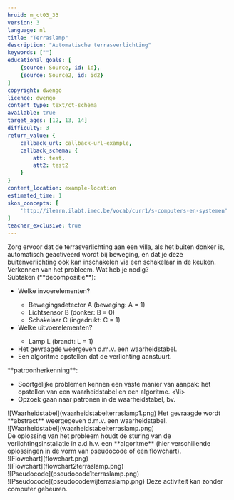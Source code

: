 ```yaml
---
hruid: m_ct03_33
version: 3
language: nl
title: "Terraslamp"
description: "Automatische terrasverlichting"
keywords: [""]
educational_goals: [
    {source: Source, id: id}, 
    {source: Source2, id: id2}
]
copyright: dwengo
licence: dwengo
content_type: text/ct-schema
available: true
target_ages: [12, 13, 14]
difficulty: 3
return_value: {
    callback_url: callback-url-example,
    callback_schema: {
        att: test,
        att2: test2
    }
}
content_location: example-location
estimated_time: 1
skos_concepts: [
    'http://ilearn.ilabt.imec.be/vocab/curr1/s-computers-en-systemen'
]
teacher_exclusive: true
---
```


<context>
Zorg ervoor dat de terrasverlichting aan een villa, als het buiten donker is, automatisch geactiveerd wordt bij beweging, en dat je deze buitenverlichting ook kan inschakelen via een schakelaar in de keuken. 
</div>
</context>
<decomposition>
Verkennen van het probleem. Wat heb je nodig? <br> 
Subtaken (**decompositie**):<br>
<ul>
    <li>Welke invoerelementen?</li>
        <ul> <li>Bewegingsdetector A (beweging: A  = 1)</li>
             <li>Lichtsensor B (donker: B = 0)</li>
             <li>Schakelaar C (ingedrukt: C = 1)</li>
        </ul>
    <li>Welke uitvoerelementen?</li>
        <ul>
            <li>Lamp L (brandt: L = 1)</li>
        </ul>
    <li>Het gevraagde weergeven d.m.v. een waarheidstabel. </li>
    <li>Een algoritme opstellen dat de verlichting aanstuurt.</li>
</ul>
</decomposition>
<patternRecognition>
**patroonherkenning**:<br>
<ul>
     <li>Soortgelijke problemen kennen een vaste manier van aanpak: het opstellen van een waarheidstabel en een algoritme. <\li>
    <li>Opzoek gaan naar patronen in de waarheidstabel, bv.</li> 
</ul>
![Waarheidstabel](waarheidstabelterraslamp1.png)  
</patternRecognition>
<abstraction>
Het gevraagde wordt **abstract** weergegeven d.m.v. een waarheidstabel.<br>
![Waarheidstabel](waarheidstabelterraslamp.png)  <br>
</abstraction>
         
<algorithms>
De oplossing van het probleem houdt de sturing van de verlichtingsinstallatie in a.d.h.v. een **algoritme** (hier verschillende oplossingen in de vorm van pseudocode of een flowchart).<br>
![Flowchart](flowchart.png)<br>
![Flowchart](flowchart2terraslamp.png)<br>
![Pseudocode](pseudocode1terraslamp.png)<br>
![Pseudocode](pseudocodewijterraslamp.png)
</algorithms>
         
<implementation>
Deze activiteit kan zonder computer gebeuren.
</implementation>

